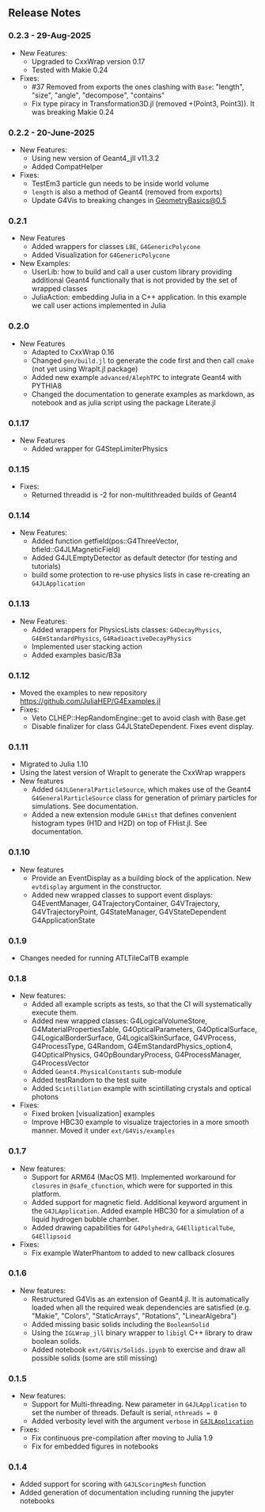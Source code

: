 ## Release Notes

### 0.2.3 - 29-Aug-2025
- New Features:
    - Upgraded to CxxWrap version 0.17
    - Tested with Makie 0.24
- Fixes:
    - #37 Removed from exports the ones clashing with `Base`: "length", "size", "angle", "decompose", "contains"
    - Fix type piracy in Transformation3D.jl (removed +(Point3, Point3)). It was breaking Makie 0.24 

### 0.2.2 - 20-June-2025
- New Features:
    - Using new version of Geant4_jll v11.3.2
    - Added CompatHelper
- Fixes:
    - TestEm3 particle gun needs to be inside world volume
    - `length` is also a method of Geant4 (removed from exports)
    - Update G4Vis to breaking changes in GeometryBasics@0.5

### 0.2.1
- New Features
    - Added wrappers for classes `LBE`, `G4GenericPolycone`
    - Added Visualization for `G4GenericPolycone`
- New Examples:
    - UserLib: how to build and call a user custom library providing additional Geant4 functionally that is not provided by the set of wrapped classes
    - JuliaAction: embedding Julia in a C++ application. In this example we call user actions implemented in Julia

### 0.2.0
- New Features
    - Adapted to CxxWrap 0.16
    - Changed `gen/build.jl` to generate the code first and then call `cmake` (not yet using WrapIt.jl package)
    - Added new example `advanced/AlephTPC` to integrate Geant4 with PYTHIA8
    - Changed the documentation to generate examples as markdown, as notebook and as julia script using the package Literate.jl 

### 0.1.17
- New Features
    - Added wrapper for G4StepLimiterPhysics
    
### 0.1.15
- Fixes:
    - Returned threadid is -2 for non-multithreaded builds of Geant4

### 0.1.14
- New Features:
    - Added function getfield(pos::G4ThreeVector, bfield::G4JLMagneticField)
    - Added G4JLEmptyDetector as default detector (for testing and tutorials)
    - build some protection to re-use physics lists in case re-creating an `G4JLApplication` 

### 0.1.13
- New Features:
    - Added wrappers for PhysicsLists classes: `G4DecayPhysics`, `G4EmStandardPhysics`, `G4RadioactiveDecayPhysics`
    - Implemented user stacking action
    - Added examples basic/B3a
### 0.1.12
- Moved the examples to new repository https://github.com/JuliaHEP/G4Examples.jl
- Fixes:
    - Veto CLHEP::HepRandomEngine::get to avoid clash with Base.get
    - Disable finalizer for class G4JLStateDependent. Fixes event display.

### 0.1.11
- Migrated to Julia 1.10
- Using the latest version of WrapIt to generate the CxxWrap wrappers
- New features
    - Added `G4JLGeneralParticleSource`, which makes use of the Geant4 `G4GeneralParticleSource` class for generation of primary particles for simulations. See documentation.
    - Added a new extension module `G4Hist` that defines convenient histogram types (H1D and H2D) on top of FHist.jl. See documentation. 
### 0.1.10
- New features
    - Provide an EventDisplay as a building block of the application. New `evtdisplay` argument in the constructor. 
    - Added new wrapped classes to support event displays: G4EventManager, G4TrajectoryContainer, G4VTrajectory, G4VTrajectoryPoint, G4StateManager, G4VStateDependent G4ApplicationState
### 0.1.9
- Changes needed for running ATLTileCalTB example 
### 0.1.8
- New features:
    - Added all example scripts as tests, so that the CI will systematically execute them.
    - Added new wrapped classes: G4LogicalVolumeStore, G4MaterialPropertiesTable, G4OpticalParameters, G4OpticalSurface, G4LogicalBorderSurface, G4LogicalSkinSurface, G4VProcess, G4ProcessType, G4Random, G4EmStandardPhysics_option4, G4OpticalPhysics, G4OpBoundaryProcess, G4ProcessManager, G4ProcessVector
    - Added `Geant4.PhysicalConstants` sub-module
    - Added testRandom to the test suite
    - Added `Scintillation` example with scintillating crystals and optical photons
- Fixes:
    - Fixed broken [visualization] examples
    - Improve HBC30 example to visualize trajectories in a more smooth manner. Moved it under `ext/G4Vis/examples`
### 0.1.7
- New features:
    - Support for ARM64 (MacOS M1). Implemented workaround for `closures` in `@safe_cfunction`, which were for supported in this  platform. 
    - Added support for magnetic field. Additional keyword argument in the `G4JLApplication`. Added example HBC30 for a simulation of a liquid hydrogen bubble chamber.
    - Added drawing capabilities for `G4Polyhedra`, `G4EllipticalTube`, `G4Ellipsoid`
- Fixes:
    - Fix example WaterPhantom to added to new callback closures
### 0.1.6
- New features:
    - Restructured G4Vis as an extension of Geant4.jl. It is automatically loaded when all the required weak dependencies are satisfied (e.g. "Makie", "Colors", "StaticArrays", "Rotations", "LinearAlgebra")
    - Added missing basic solids including the `BooleanSolid`
    - Using the `IGLWrap_jll` binary wrapper to `libigl` C++ library to draw boolean solids.
    - Added notebook `ext/G4Vis/Solids.ipynb` to exercise and draw all possible solids (some are still missing)
### 0.1.5
- New features:
    - Support for Multi-threading. New parameter in `G4JLApplication` to set the number of threads. Default is serial, `nthreads = 0`
    - Added verbosity level with the argument `verbose` in [`G4JLApplication`](@ref)
- Fixes:
    - Fix continuous pre-compilation after moving to Julia 1.9
    - Fix for embedded figures in notebooks
### 0.1.4
- Added support for scoring with `G4JLScoringMesh` function
- Added generation of documentation including running the jupyter notebooks
